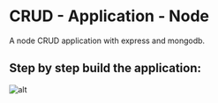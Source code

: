 # CRUD - Application - Node

 A node CRUD application with express and mongodb.

## Step by step build the application:
![alt](https://miro.medium.com/max/2000/0*8mOxqUcUh58KtEZK)
